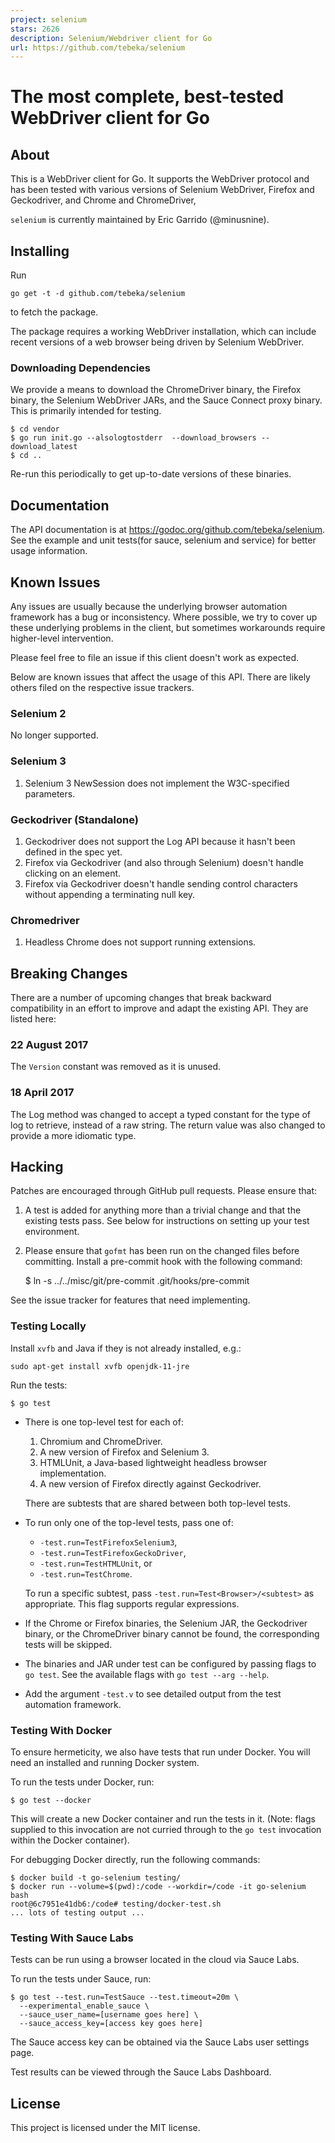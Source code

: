 ```yaml
---
project: selenium
stars: 2626
description: Selenium/Webdriver client for Go
url: https://github.com/tebeka/selenium
---
```


The most complete, best-tested WebDriver client for Go
======================================================

About
-----

This is a WebDriver client for Go. It supports the WebDriver protocol and has been tested with various versions of Selenium WebDriver, Firefox and Geckodriver, and Chrome and ChromeDriver,

`selenium` is currently maintained by Eric Garrido (@minusnine).

Installing
----------

Run

```
go get -t -d github.com/tebeka/selenium
```

to fetch the package.

The package requires a working WebDriver installation, which can include recent versions of a web browser being driven by Selenium WebDriver.

### Downloading Dependencies

We provide a means to download the ChromeDriver binary, the Firefox binary, the Selenium WebDriver JARs, and the Sauce Connect proxy binary. This is primarily intended for testing.

```
$ cd vendor
$ go run init.go --alsologtostderr  --download_browsers --download_latest
$ cd ..
```

Re-run this periodically to get up-to-date versions of these binaries.

Documentation
-------------

The API documentation is at https://godoc.org/github.com/tebeka/selenium. See the example and unit tests(for sauce, selenium and service) for better usage information.

Known Issues
------------

Any issues are usually because the underlying browser automation framework has a bug or inconsistency. Where possible, we try to cover up these underlying problems in the client, but sometimes workarounds require higher-level intervention.

Please feel free to file an issue if this client doesn't work as expected.

Below are known issues that affect the usage of this API. There are likely others filed on the respective issue trackers.

### Selenium 2

No longer supported.

### Selenium 3

1.  Selenium 3 NewSession does not implement the W3C-specified parameters.

### Geckodriver (Standalone)

1.  Geckodriver does not support the Log API because it hasn't been defined in the spec yet.
2.  Firefox via Geckodriver (and also through Selenium) doesn't handle clicking on an element.
3.  Firefox via Geckodriver doesn't handle sending control characters without appending a terminating null key.

### Chromedriver

1.  Headless Chrome does not support running extensions.

Breaking Changes
----------------

There are a number of upcoming changes that break backward compatibility in an effort to improve and adapt the existing API. They are listed here:

### 22 August 2017

The `Version` constant was removed as it is unused.

### 18 April 2017

The Log method was changed to accept a typed constant for the type of log to retrieve, instead of a raw string. The return value was also changed to provide a more idiomatic type.

Hacking
-------

Patches are encouraged through GitHub pull requests. Please ensure that:

1.  A test is added for anything more than a trivial change and that the existing tests pass. See below for instructions on setting up your test environment.
    
2.  Please ensure that `gofmt` has been run on the changed files before committing. Install a pre-commit hook with the following command:
    
    $ ln -s ../../misc/git/pre-commit .git/hooks/pre-commit
    

See the issue tracker for features that need implementing.

### Testing Locally

Install `xvfb` and Java if they is not already installed, e.g.:

```
sudo apt-get install xvfb openjdk-11-jre
```

Run the tests:

```
$ go test
```

-   There is one top-level test for each of:
    
    1.  Chromium and ChromeDriver.
    2.  A new version of Firefox and Selenium 3.
    3.  HTMLUnit, a Java-based lightweight headless browser implementation.
    4.  A new version of Firefox directly against Geckodriver.
    
    There are subtests that are shared between both top-level tests.
    
-   To run only one of the top-level tests, pass one of:
    
    -   `-test.run=TestFirefoxSelenium3`,
    -   `-test.run=TestFirefoxGeckoDriver`,
    -   `-test.run=TestHTMLUnit`, or
    -   `-test.run=TestChrome`.
    
    To run a specific subtest, pass `-test.run=Test<Browser>/<subtest>` as appropriate. This flag supports regular expressions.
    
-   If the Chrome or Firefox binaries, the Selenium JAR, the Geckodriver binary, or the ChromeDriver binary cannot be found, the corresponding tests will be skipped.
    
-   The binaries and JAR under test can be configured by passing flags to `go test`. See the available flags with `go test --arg --help`.
    
-   Add the argument `-test.v` to see detailed output from the test automation framework.
    

### Testing With Docker

To ensure hermeticity, we also have tests that run under Docker. You will need an installed and running Docker system.

To run the tests under Docker, run:

```
$ go test --docker
```

This will create a new Docker container and run the tests in it. (Note: flags supplied to this invocation are not curried through to the `go test` invocation within the Docker container).

For debugging Docker directly, run the following commands:

```
$ docker build -t go-selenium testing/
$ docker run --volume=$(pwd):/code --workdir=/code -it go-selenium bash
root@6c7951e41db6:/code# testing/docker-test.sh
... lots of testing output ...
```

### Testing With Sauce Labs

Tests can be run using a browser located in the cloud via Sauce Labs.

To run the tests under Sauce, run:

```
$ go test --test.run=TestSauce --test.timeout=20m \
  --experimental_enable_sauce \
  --sauce_user_name=[username goes here] \
  --sauce_access_key=[access key goes here]
```

The Sauce access key can be obtained via the Sauce Labs user settings page.

Test results can be viewed through the Sauce Labs Dashboard.

License
-------

This project is licensed under the MIT license.
